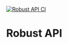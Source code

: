 [![Robust API CI](https://github.com/AjibsBaba/roboust-api-tings/actions/workflows/django.yml/badge.svg)](https://github.com/AjibsBaba/roboust-api-tings/actions/workflows/django.yml)

# Robust API